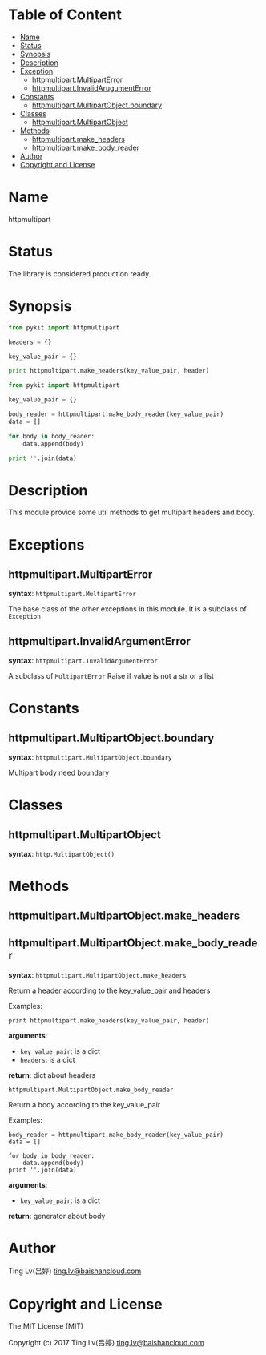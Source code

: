 <!-- START doctoc generated TOC please keep comment here to allow auto update -->
<!-- DON'T EDIT THIS SECTION, INSTEAD RE-RUN doctoc TO UPDATE -->
#   Table of Content

- [Name](#name)
- [Status](#status)
- [Synopsis](#synopsis)
- [Description](#description)
- [Exception](#exceptions)
  - [httpmultipart.MultipartError](#httpmultipartmultiparterror)
  - [httpmultipart.InvalidArugumentError](#httpmultipartinvalidArgumenteroor)
- [Constants](#constants)
  - [httpmultipart.MultipartObject.boundary](#httpmultipartmultipartobjectboundary)
- [Classes](#classes)
  - [httpmultipart.MultipartObject](httpmultipartmultipartobject)
- [Methods](#methods)
  - [httpmultipart.make_headers](#httomultipartmake_headers)
  - [httpmultipart.make_body_reader](#httpmultipartmake_body_reader)
- [Author](#author)
- [Copyright and License](#copyright-and-license)

<!-- END doctoc generated TOC please keep comment here to allow auto update -->

#   Name

httpmultipart

#   Status

The library is considered production ready.

#   Synopsis

```python
from pykit import httpmultipart

headers = {}

key_value_pair = {}

print httpmultipart.make_headers(key_value_pair, header)
```

```python
from pykit import httpmultipart

key_value_pair = {}

body_reader = httpmultipart.make_body_reader(key_value_pair)
data = []

for body in body_reader:
    data.append(body)

print ''.join(data)
```

#   Description

This module provide some util methods to get multipart headers and body.

#   Exceptions

##  httpmultipart.MultipartError

**syntax**:
`httpmultipart.MultipartError`

The base class of the other exceptions in this module.
It is a subclass of `Exception`

##  httpmultipart.InvalidArgumentError

**syntax**:
`httpmultipart.InvalidArgumentError`

A subclass of `MultipartError`
Raise if value is not a str or a list

#   Constants

##  httpmultipart.MultipartObject.boundary

**syntax**:
`httpmultipart.MultipartObject.boundary`

Multipart body need boundary

#   Classes

##  httpmultipart.MultipartObject

**syntax**:
`http.MultipartObject()`

#   Methods

##  httpmultipart.MultipartObject.make_headers
##  httpmultipart.MultipartObject.make_body_reader

**syntax**:
`httpmultipart.MultipartObject.make_headers`

Return a header according to the key_value_pair and headers

Examples:
```
print httpmultipart.make_headers(key_value_pair, header)
```
**arguments**:

-  `key_value_pair`:
   is a dict
-  `headers`:
   is a dict

**return**:
dict about headers

`httpmultipart.MultipartObject.make_body_reader`

Return a body according to the key_value_pair

Examples:
```
body_reader = httpmultipart.make_body_reader(key_value_pair)
data = []

for body in body_reader:
    data.append(body)
print ''.join(data)
```
**arguments**:

-  `key_value_pair`:
   is a dict

**return**:
generator about body

#   Author

Ting Lv(吕婷) <ting.lv@baishancloud.com>

#   Copyright and License

The MIT License (MIT)

Copyright (c) 2017 Ting Lv(吕婷) <ting.lv@baishancloud.com>

